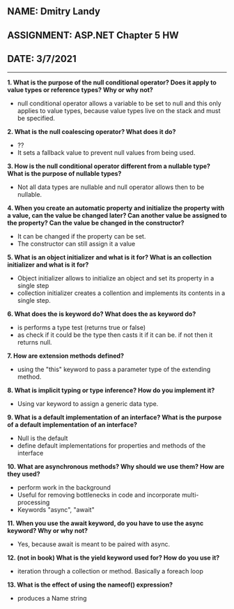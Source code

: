 ## NAME: Dmitry Landy
## ASSIGNMENT: ASP.NET Chapter 5 HW
## DATE: 3/7/2021
---
**1. What is the purpose of the null conditional operator? Does it apply to value types or reference types? Why or why not?**

- null conditional operator allows a variable to be set to null and this only applies to value types, because value types live on the stack and must be specified.

**2. What is the null coalescing operator? What does it do?**

- ??
- It sets a fallback value to prevent null values from being used.

**3. How is the null conditional operator different from a nullable type? What is the purpose of nullable types?**

- Not all data types are nullable and null operator allows then to be nullable.


**4. When you create an automatic property and initialize the property with a value, can the value be changed later? Can another value be assigned to the property? Can the value be changed in the constructor?**

- It can be changed if the property can be set.
- The constructor can still assign it a value

**5. What is an object initializer and what is it for? What is an collection initializer and what is it for?**

- Object initializer allows to initialize an object and set its property in a single step
- collection initializer creates a collention and implements its contents in a single step.

**6. What does the is keyword do? What does the as keyword do?**

- is performs a type test (returns true or false)
- as check if it could be the type then casts it if it can be. if not then it returns null.

**7. How are extension methods defined?**

- using the "this" keyword to pass a parameter type of the extending method.

**8. What is implicit typing or type inference? How do you implement it?**

- Using var keyword to assign a generic data type.


**9. What is a default implementation of an interface? What is the purpose of a default implementation of an interface?**

- Null is the default
- define default implementations for properties and methods of the interface

**10. What are asynchronous methods? Why should we use them? How are they used?**

- perform work in the background
- Useful for removing bottlenecks in code and incorporate multi-processing
- Keywords "async", "await"

**11. When you use the await keyword, do you have to use the async keyword? Why or why not?**

- Yes, because await is meant to be paired with async.

**12. (not in book) What is the yield keyword used for? How do you use it?**

- iteration through a collection or method. Basically a foreach loop

**13. What is the effect of using the nameof() expression?**

- produces a Name string